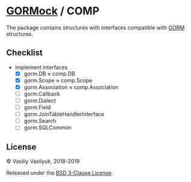 # [GORMock] / COMP

The package contains structures with interfaces compatible with [GORM]
structures.

## Checklist

 * Implement interfaces
    * [x] gorm.DB ≈ comp.DB 
    * [x] gorm.Scope ≈ comp.Scope 
    * [x] gorm.Association ≈ comp.Association
    * [ ] gorm.Callback
    * [ ] gorm.Dialect
    * [ ] gorm.Field
    * [ ] gorm.JoinTableHandlerInterface
    * [ ] gorm.Search
    * [ ] gorm.SQLCommon

## License

© Vasiliy Vasilyuk, 2018-2019

Released under the [BSD 3-Clause License][LICENSE].

[GORMock]: https://git.io/fhHpT 'The fantastic mock for the fantastic GORM
library, aims to be developer friendly.'
[GORM]: https://git.io/fhHbK 'GORM The fantastic ORM library for Golang, aims
to be developer friendly.'
[LICENSE]: https://git.io/fhHbM 'BSD 3-Clause "New" or "Revised" License'
